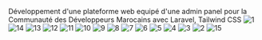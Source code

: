 Développement d'une plateforme web equipé d'une admin panel pour la
Communauté des Développeurs Marocains avec Laravel,
Tailwind CSS 
![1](https://github.com/user-attachments/assets/993d766a-e6d0-4251-9013-4acd5c225c69)
![14](https://github.com/user-attachments/assets/19fe2b62-8c92-4920-aa04-f8a811470554)
![13](https://github.com/user-attachments/assets/085bcda4-22f3-4834-8856-1bb6656b22db)
![12](https://github.com/user-attachments/assets/39dfa55f-0c38-48a1-8c2b-09660040637b)
![11](https://github.com/user-attachments/assets/93d392de-9c75-4505-8b42-0ebb70709ea0)
![10](https://github.com/user-attachments/assets/90fbc08b-0c9e-4d29-a85c-61a0ee0d1edf)
![9](https://github.com/user-attachments/assets/8ab06208-9669-4225-999b-bbf50ee30e5b)
![8](https://github.com/user-attachments/assets/303f55f8-2d5e-401d-8424-8b8ce5bbcdec)
![7](https://github.com/user-attachments/assets/91f480c5-95e8-468d-a508-6d6eb26ddd0e)
![6](https://github.com/user-attachments/assets/4794d49f-29da-4c17-912c-4e315ce0ff52)
![5](https://github.com/user-attachments/assets/f3bdcd89-a2ca-49e1-b4c2-37f014c99b43)
![4](https://github.com/user-attachments/assets/936f7fff-e0a7-47ed-a5c4-65c5572568a1)
![3](https://github.com/user-attachments/assets/7071555c-9f47-4403-890f-4ba3611fb433)
![2](https://github.com/user-attachments/assets/c5c8dac3-2cde-4964-9a6f-bed98c4a882a)
![15](https://github.com/user-attachments/assets/94a041a9-8b69-4f61-984e-02e9ed9f14ad)
